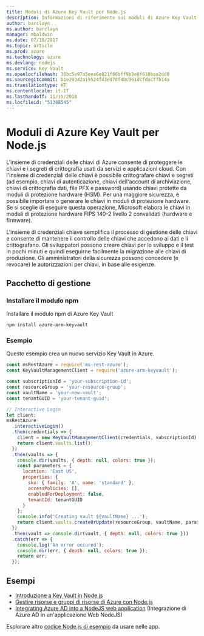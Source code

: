 ```yaml
---
title: Moduli di Azure Key Vault per Node.js
description: Informazioni di riferimento sui moduli di Azure Key Vault per Node.js
author: barclayn
ms.author: barclayn
manager: mbaldwin
ms.date: 07/18/2017
ms.topic: article
ms.prod: azure
ms.technology: azure
ms.devlang: nodejs
ms.service: Key Vault
ms.openlocfilehash: 36bc5e97a5eea6e821f66bff9b3e8f610baa2dd0
ms.sourcegitcommit: b1e29342a19524f43ed70f4bc961dcfdacffb14a
ms.translationtype: HT
ms.contentlocale: it-IT
ms.lasthandoff: 11/15/2018
ms.locfileid: "51388545"
---
```

# <a name="azure-key-vault-modules-for-nodejs"></a>Moduli di Azure Key Vault per Node.js

L'insieme di credenziali delle chiavi di Azure consente di proteggere le chiavi e i segreti di crittografia usati da servizi e applicazioni cloud. Con l'insieme di credenziali delle chiavi è possibile crittografare chiavi e segreti (ad esempio, chiavi di autenticazione, chiavi dell'account di archiviazione, chiavi di crittografia dati, file PFX e password) usando chiavi protette da moduli di protezione hardware (HSM). Per una maggiore sicurezza, è possibile importare o generare le chiavi in moduli di protezione hardware. Se si sceglie di eseguire questa operazione, Microsoft elabora le chiavi in moduli di protezione hardware FIPS 140-2 livello 2 convalidati (hardware e firmware).

L'insieme di credenziali chiave semplifica il processo di gestione delle chiavi e consente di mantenere il controllo delle chiavi che accedono ai dati e li crittografano. Gli sviluppatori possono creare chiavi per lo sviluppo e il test in pochi minuti e quindi eseguirne facilmente la migrazione alle chiavi di produzione. Gli amministratori della sicurezza possono concedere (e revocare) le autorizzazioni per chiavi, in base alle esigenze.

## <a name="management-package"></a>Pacchetto di gestione

### <a name="install-the-npm-module"></a>Installare il modulo npm 

Installare il modulo npm di Azure Key Vault

```bash
npm install azure-arm-keyvault
```

### <a name="example"></a>Esempio

Questo esempio crea un nuovo servizio Key Vault in Azure.

```javascript
const msRestAzure = require('ms-rest-azure');
const KeyVaultManagementClient = require('azure-arm-keyvault');

const subscriptionId = 'your-subscription-id';
const resourceGroup = 'your-resource-group';
const vaultName = 'your-new-vault';
const tenantGUID = 'your-tenant-guid';

// Interactive Login
let client;
msRestAzure
  .interactiveLogin()
  .then(credentials => {
    client = new KeyVaultManagementClient(credentials, subscriptionId);
    return client.vaults.list();
  })
  .then(vaults => {
    console.dir(vaults, { depth: null, colors: true });
    const parameters = {
      location: 'East US',
      properties: {
        sku: { family: 'A', name: 'standard' },
        accessPolicies: [],
        enabledForDeployment: false,
        tenantId: tenantGUID
      }
    };
    console.info('Creating vault ${vaultName} ...');
    return client.vaults.createOrUpdate(resourceGroup, vaultName, parameters);
  })
  .then(vault => console.dir(vault, { depth: null, colors: true }))
  .catch(err => {
    console.log('An error occured');
    console.dir(err, { depth: null, colors: true });
    return err;
  });
```

## <a name="samples"></a>Esempi

- [Introduzione a Key Vault in Node.js](https://azure.microsoft.com/resources/samples/key-vault-node-getting-started/)
- [Gestire risorse e gruppi di risorse di Azure con Node.js](https://azure.microsoft.com/resources/samples/resource-manager-node-resources-and-groups/) 
- [Integrating Azure AD into a NodeJS web application](https://azure.microsoft.com/resources/samples/active-directory-node-webapp-openidconnect/) (Integrazione di Azure AD in un'applicazione Web NodeJS) 

Esplorare altro [codice Node.js di esempio](https://azure.microsoft.com/resources/samples/?platform=nodejs) da usare nelle app.
